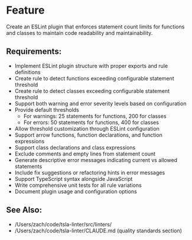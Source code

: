 # Feature

Create an ESLint plugin that enforces statement count limits for functions and classes to maintain code readability and maintainability.

## Requirements:

- Implement ESLint plugin structure with proper exports and rule definitions
- Create rule to detect functions exceeding configurable statement threshold
- Create rule to detect classes exceeding configurable statement threshold
- Support both warning and error severity levels based on configuration
- Provide default thresholds
  - For warnings: 25 statements for functions, 200 for classes
  - For errors: 50 statements for functions, 400 for classes
- Allow threshold customization through ESLint configuration
- Support arrow functions, function declarations, and function expressions
- Support class declarations and class expressions
- Exclude comments and empty lines from statement count
- Generate descriptive error messages indicating current vs allowed statements
- Include fix suggestions or refactoring hints in error messages
- Support TypeScript syntax alongside JavaScript
- Write comprehensive unit tests for all rule variations
- Document plugin usage and configuration options

## See Also:

- /Users/zach/code/tsla-linter/src/linters/
- /Users/zach/code/tsla-linter/CLAUDE.md (quality standards section)
